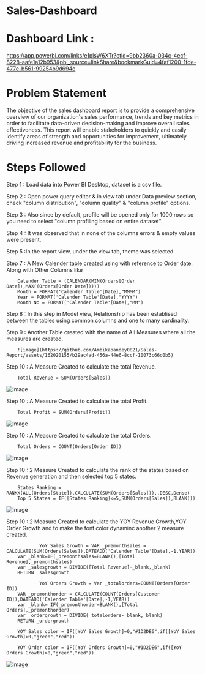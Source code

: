 # Sales-Dashboard

# Dashboard Link : 

https://app.powerbi.com/links/e1plsW6XTr?ctid=9bb2360a-034c-4ecf-8228-aafe1a12b953&pbi_source=linkShare&bookmarkGuid=4faf1200-1fde-477e-b561-99254b9d694e

# Problem Statement

The objective of the sales dashboard report is to provide a comprehensive overview of our organization's sales performance, trends 
and key metrics in order to facilitate data-driven decision-making and improve overall sales effectiveness.
This report will enable stakeholders to quickly and easily identify areas of strength and opportunities for improvement, ultimately driving increased revenue and profitability for the business.

# Steps Followed

Step 1 : Load data into Power BI Desktop, dataset is a csv file.

Step 2 : Open power query editor & in view tab under Data preview section, check "column distribution", "column quality" & "column profile" options.

Step 3 : Also since by default, profile will be opened only for 1000 rows so you need to select "column profiling based on entire dataset".

Step 4 : It was observed that in none of the columns errors & empty values were present.

Step 5 :In the report view, under the view tab, theme was selected.

Step 7 : A New Calender table created using with reference to Order date. Along with Other Columns like

        Calender Table = (CALENDAR(MIN(Orders[Order Date]),MAX((Orders[Order Date]))))
        Month = FORMAT('Calender Table'[Date],"MMMM")
        Year = FORMAT('Calender Table'[Date],"YYYY")
        Month No = FORMAT('Calender Table'[Date],"MM")

Step 8 : In this step in Model view, Relationship has been establised between the tables using common columns and one to many cardinality.

Step 9 : Another Table created with the name of All Measures where all the measures are created.

        ![image](https://github.com/Ambikapandey0821/Sales-Report/assets/162020155/b29ac4ad-456a-44e6-8ccf-10073c66d0b5)


Step 10 : A Measure Created to calculate the total Revenue.

        Total Revenue = SUM(Orders[Sales])
        
![image](https://github.com/Ambikapandey0821/Sales-Report/assets/162020155/f5be54a6-ba42-4d96-ad30-0601078bda4c)

Step 10 : A Measure Created to calculate the total Profit.

        Total Profit = SUM(Orders[Profit])
        
![image](https://github.com/Ambikapandey0821/Sales-Report/assets/162020155/0e6cccac-ae19-4598-8eb9-7dcd5902aff7)

Step 10 : A Measure Created to calculate the total Orders.

        Total Orders = COUNT(Orders[Order ID])
        
![image](https://github.com/Ambikapandey0821/Sales-Report/assets/162020155/04e0deb5-ac6c-484c-b2a0-7380f7f90ef2)

Step 10 : 2 Measure Created to calculate the rank of the states based on Revenue generation and then selected top 5 states.

        States Ranking = RANKX(ALL(Orders[State]),CALCULATE(SUM(Orders[Sales])),,DESC,Dense)
        Top 5 States = IF([States Ranking]<=5,SUM(Orders[Sales]),BLANK())
        
![image](https://github.com/Ambikapandey0821/Sales-Report/assets/162020155/dc637ac3-696c-47cb-bc5a-b5efb38c5d7a)

Step 10 : 2 Measure Created to calculate the YOY Revenue Growth,YOY Order Growth and to make the font color dynaminc another 2 measure created.

                YoY Sales Growth = VAR _premonthsales = CALCULATE(SUM(Orders[Sales]),DATEADD('Calender Table'[Date],-1,YEAR))
        var _blank=IF(_premonthsales=BLANK(),[Total Revenue],_premonthsales)
        var _salesgrowth = DIVIDE([Total Revenue]-_blank,_blank)
        RETURN _salesgrowth

                YoY Orders Growth = Var _totalorders=COUNT(Orders[Order ID])
        VAR _premonthorder = CALCULATE(COUNT(Orders[Customer ID]),DATEADD('Calender Table'[Date],-1,YEAR))
        var _blank= IF(_premonthorder=BLANK(),[Total Orders],_premonthorder)
        var _ordergrowth = DIVIDE(_totalorders-_blank,_blank)
        RETURN _ordergrowth

        YOY Sales color = IF([YoY Sales Growth]=0,"#1D2DE6",if([YoY Sales Growth]>0,"green","red"))

        YOY Order color = IF([YoY Orders Growth]=0,"#1D2DE6",if([YoY Orders Growth]>0,"green","red"))
        
![image](https://github.com/Ambikapandey0821/Sales-Report/assets/162020155/a37d191f-26ee-443f-9997-1fa4b0cfd775)



        
